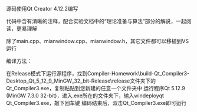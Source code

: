 源码使用Qt Creator 4.12.2编写

代码中含有清晰的注释，配合实验文档中的“理论准备与算法”部分的解说，一起阅读，更易理解

除了main.cpp、mianwindow.cpp、mianwindow.h，其它文件都可以移植到VS运行

编译方法：

在Release模式下运行源程序，找到Compiler-Homework\build-Qt_Compiler3-Desktop_Qt_5_12_9_MinGW_32_bit-Release\release文件夹下的Qt_Compiler3.exe，复制粘贴到您新建的任意一个文件夹中
运行程序Qt 5.12.9 (MinGW 7.3.0 32-bit)，进入.exe所在的文件夹下，输入windeployqt Qt_Compiler3.exe，敲下回车键
编码结束后，双击Qt_Compiler3.exe即可运行